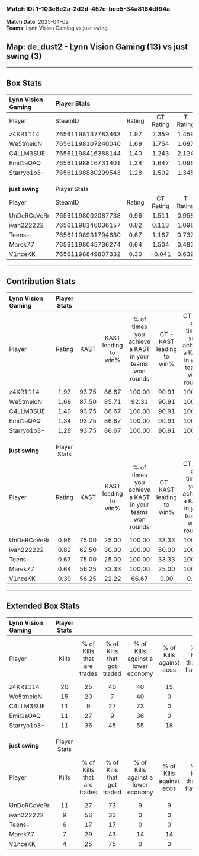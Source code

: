 ### Match ID: 1-103e6e2a-2d2d-457e-bcc5-34a8164df94a  
**Match Date**: 2025-04-02  
**Teams**: Lynn Vision Gaming vs just swing  

## **Map**: de_dust2 - Lynn Vision Gaming (13) vs just swing (3)  
---  

## Box Stats  

| **Lynn Vision Gaming** | Player Stats      |        |           |          |       |       |       |         |        |      |     |
| :- | :- | :-: | :-: | :-: | :-: | :-: | :-: | :-: | :-: | :-: | :-: |
| Player                 | SteamID           | Rating | CT Rating | T Rating | KAST  |  ADR  | Kills | Assists | Deaths | K/D  | HS% |
| z4KR1114               | 76561198137783463 |  1.97  |   2.359   |  1.459   | 93.75 | 113.2 |  20   |    2    |   7    | 2.86 | 30  |
| We5tmeloN              | 76561198107240040 |  1.69  |   1.754   |  1.697   | 87.50 | 118.4 |  15   |    6    |   7    | 2.14 | 66  |
| C4LLM3SUE              | 76561198416388144 |  1.40  |   1.243   |  2.124   | 93.75 | 90.9  |  11   |    5    |   8    | 1.38 | 54  |
| Emil1aQAQ              | 76561198816731401 |  1.34  |   1.647   |  1.096   | 93.75 | 56.9  |  11   |    3    |   6    | 1.83 | 54  |
| Starryo1o3-            | 76561198880299543 |  1.28  |   1.502   |  1.345   | 93.75 | 68.3  |  11   |    4    |   9    | 1.22 | 63  |
|                        |                   |        |           |          |       |       |       |         |        |      |     |
|                        |                   |        |           |          |       |       |       |         |        |      |     |
|                        |                   |        |           |          |       |       |       |         |        |      |     |
| **just swing**         | Player Stats      |        |           |          |       |       |       |         |        |      |     |
| Player                 | SteamID           | Rating | CT Rating | T Rating | KAST  |  ADR  | Kills | Assists | Deaths | K/D  | HS% |
| UnDeRCoVeRr            | 76561198002087738 |  0.96  |   1.511   |  0.958   | 75.00 | 75.6  |  11   |    2    |   15   | 0.73 | 63  |
| ivan222222             | 76561198146036157 |  0.82  |   0.113   |  1.098   | 62.50 | 69.1  |   9   |    4    |   13   | 0.69 | 66  |
| Teens-                 | 76561198931794680 |  0.67  |   1.167   |  0.737   | 75.00 | 46.8  |   6   |    4    |   13   | 0.46 | 83  |
| Marek77                | 76561198045736274 |  0.64  |   1.504   |  0.483   | 56.25 | 63.2  |   7   |    3    |   13   | 0.54 | 57  |
| V1nceKK                | 76561198849807332 |  0.30  |  -0.041   |  0.639   | 56.25 | 25.2  |   4   |    0    |   14   | 0.29 | 50  |
---  

## Contribution Stats  

| **Lynn Vision Gaming** | Player Stats |       |                      |                                                        |                           |                                                             |                          |                                                            |
| :- | :-: | :-: | :-: | :-: | :-: | :-: | :-: | :-: |
| Player                 |    Rating    | KAST  | KAST leading to win% | % of times you achieve a KAST in your teams won rounds | CT - KAST leading to win% | CT - % of times you achieve a KAST in your teams won rounds | T - KAST leading to win% | T - % of times you achieve a KAST in your teams won rounds |
| z4KR1114               |     1.97     | 93.75 |        86.67         |                         100.00                         |           90.91           |                           100.00                            |          75.00           |                           100.00                           |
| We5tmeloN              |     1.69     | 87.50 |        85.71         |                         92.31                          |           90.91           |                           100.00                            |          66.67           |                           66.67                            |
| C4LLM3SUE              |     1.40     | 93.75 |        86.67         |                         100.00                         |           90.91           |                           100.00                            |          75.00           |                           100.00                           |
| Emil1aQAQ              |     1.34     | 93.75 |        86.67         |                         100.00                         |           90.91           |                           100.00                            |          75.00           |                           100.00                           |
| Starryo1o3-            |     1.28     | 93.75 |        86.67         |                         100.00                         |           90.91           |                           100.00                            |          75.00           |                           100.00                           |
|                        |              |       |                      |                                                        |                           |                                                             |                          |                                                            |
|                        |              |       |                      |                                                        |                           |                                                             |                          |                                                            |
|                        |              |       |                      |                                                        |                           |                                                             |                          |                                                            |
| **just swing**         | Player Stats |       |                      |                                                        |                           |                                                             |                          |                                                            |
| Player                 |    Rating    | KAST  | KAST leading to win% | % of times you achieve a KAST in your teams won rounds | CT - KAST leading to win% | CT - % of times you achieve a KAST in your teams won rounds | T - KAST leading to win% | T - % of times you achieve a KAST in your teams won rounds |
| UnDeRCoVeRr            |     0.96     | 75.00 |        25.00         |                         100.00                         |           33.33           |                           100.00                            |          22.22           |                           100.00                           |
| ivan222222             |     0.82     | 62.50 |        30.00         |                         100.00                         |           50.00           |                           100.00                            |          25.00           |                           100.00                           |
| Teens-                 |     0.67     | 75.00 |        25.00         |                         100.00                         |           33.33           |                           100.00                            |          22.22           |                           100.00                           |
| Marek77                |     0.64     | 56.25 |        33.33         |                         100.00                         |           25.00           |                           100.00                            |          40.00           |                           100.00                           |
| V1nceKK                |     0.30     | 56.25 |        22.22         |                         66.67                          |           0.00            |                            0.00                             |          25.00           |                           100.00                           |
---  

## Extended Box Stats  

| **Lynn Vision Gaming** | Player Stats |                            |                            |                                    |                         |                              |                                 |        |                             |                                     |                          |                               |                            |
| :- | :-: | :-: | :-: | :-: | :-: | :-: | :-: | :-: | :-: | :-: | :-: | :-: | :-: |
| Player                 |    Kills     | % of Kills that are trades | % of Kills that got traded | % of Kills against a lower economy | % of Kills against ecos | % of Kills that are flawless | % of Kills that are close duels | Deaths | % of Deaths that get traded | % of Deaths against a lower economy | % of Deaths against ecos | % of Deaths that are flawless | % of Deaths that are close |
| z4KR1114               |      20      |             25             |             40             |                 40                 |           15            |              80              |                5                |   7    |             71              |                 29                  |            14            |              86               |             0              |
| We5tmeloN              |      15      |             20             |             7              |                 40                 |            0            |              73              |               13                |   7    |             14              |                 29                  |            0             |              43               |             29             |
| C4LLM3SUE              |      11      |             9              |             27             |                 73                 |            0            |              45              |                0                |   8    |             25              |                 38                  |            0             |              50               |             38             |
| Emil1aQAQ              |      11      |             27             |             9              |                 36                 |            0            |              73              |                0                |   6    |             83              |                 67                  |            0             |              83               |             0              |
| Starryo1o3-            |      11      |             36             |             45             |                 55                 |           18            |              73              |                0                |   9    |             56              |                 33                  |            0             |              56               |             11             |
|                        |              |                            |                            |                                    |                         |                              |                                 |        |                             |                                     |                          |                               |                            |
|                        |              |                            |                            |                                    |                         |                              |                                 |        |                             |                                     |                          |                               |                            |
|                        |              |                            |                            |                                    |                         |                              |                                 |        |                             |                                     |                          |                               |                            |
| **just swing**         | Player Stats |                            |                            |                                    |                         |                              |                                 |        |                             |                                     |                          |                               |                            |
| Player                 |    Kills     | % of Kills that are trades | % of Kills that got traded | % of Kills against a lower economy | % of Kills against ecos | % of Kills that are flawless | % of Kills that are close duels | Deaths | % of Deaths that get traded | % of Deaths against a lower economy | % of Deaths against ecos | % of Deaths that are flawless | % of Deaths that are close |
| UnDeRCoVeRr            |      11      |             27             |             73             |                 9                  |            9            |              64              |                9                |   15   |             27              |                  7                  |            7             |              73               |             0              |
| ivan222222             |      9       |             56             |             33             |                 0                  |            0            |              67              |               22                |   13   |              8              |                  8                  |            8             |              77               |             0              |
| Teens-                 |      6       |             17             |             17             |                 0                  |            0            |              50              |                0                |   13   |             38              |                  0                  |            0             |              69               |             0              |
| Marek77                |      7       |             29             |             43             |                 14                 |           14            |              71              |               29                |   13   |             23              |                  0                  |            0             |              54               |             8              |
| V1nceKK                |      4       |             25             |             75             |                 0                  |            0            |              50              |               25                |   14   |             36              |                  0                  |            0             |              79               |             14             |

